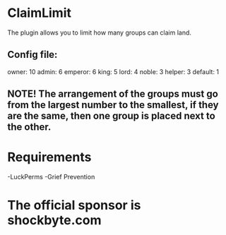 # ClaimLimit
The plugin allows you to limit how many groups can claim land.

## Config file:
owner: 10
admin: 6
emperor: 6
king: 5
lord: 4
noble: 3
helper: 3
default: 1

## NOTE! The arrangement of the groups must go from the largest number to the smallest, if they are the same, then one group is placed next to the other.

# Requirements
-LuckPerms
-Grief Prevention

# The official sponsor is shockbyte.com
